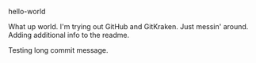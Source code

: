 hello-world

What up world.  I'm trying out GitHub and GitKraken.  Just messin' around.
Adding additional info to the readme.

Testing long commit message. 
